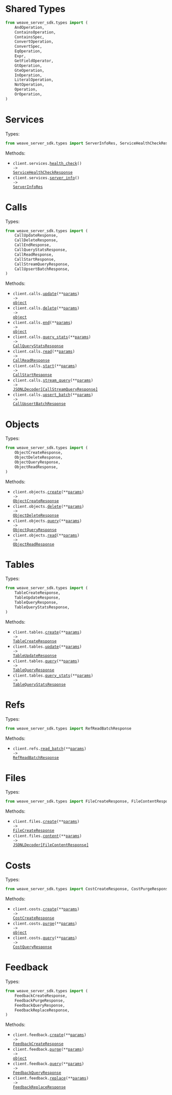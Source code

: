 # Shared Types

```python
from weave_server_sdk.types import (
    AndOperation,
    ContainsOperation,
    ContainsSpec,
    ConvertOperation,
    ConvertSpec,
    EqOperation,
    Expr,
    GetFieldOperator,
    GtOperation,
    GteOperation,
    InOperation,
    LiteralOperation,
    NotOperation,
    Operation,
    OrOperation,
)
```

# Services

Types:

```python
from weave_server_sdk.types import ServerInfoRes, ServiceHealthCheckResponse
```

Methods:

- <code title="get /health">client.services.<a href="./src/weave_server_sdk/resources/services.py">health_check</a>() -> <a href="./src/weave_server_sdk/types/service_health_check_response.py">ServiceHealthCheckResponse</a></code>
- <code title="get /server_info">client.services.<a href="./src/weave_server_sdk/resources/services.py">server_info</a>() -> <a href="./src/weave_server_sdk/types/server_info_res.py">ServerInfoRes</a></code>

# Calls

Types:

```python
from weave_server_sdk.types import (
    CallUpdateResponse,
    CallDeleteResponse,
    CallEndResponse,
    CallQueryStatsResponse,
    CallReadResponse,
    CallStartResponse,
    CallStreamQueryResponse,
    CallUpsertBatchResponse,
)
```

Methods:

- <code title="post /call/update">client.calls.<a href="./src/weave_server_sdk/resources/calls.py">update</a>(\*\*<a href="src/weave_server_sdk/types/call_update_params.py">params</a>) -> <a href="./src/weave_server_sdk/types/call_update_response.py">object</a></code>
- <code title="post /calls/delete">client.calls.<a href="./src/weave_server_sdk/resources/calls.py">delete</a>(\*\*<a href="src/weave_server_sdk/types/call_delete_params.py">params</a>) -> <a href="./src/weave_server_sdk/types/call_delete_response.py">object</a></code>
- <code title="post /call/end">client.calls.<a href="./src/weave_server_sdk/resources/calls.py">end</a>(\*\*<a href="src/weave_server_sdk/types/call_end_params.py">params</a>) -> <a href="./src/weave_server_sdk/types/call_end_response.py">object</a></code>
- <code title="post /calls/query_stats">client.calls.<a href="./src/weave_server_sdk/resources/calls.py">query_stats</a>(\*\*<a href="src/weave_server_sdk/types/call_query_stats_params.py">params</a>) -> <a href="./src/weave_server_sdk/types/call_query_stats_response.py">CallQueryStatsResponse</a></code>
- <code title="post /call/read">client.calls.<a href="./src/weave_server_sdk/resources/calls.py">read</a>(\*\*<a href="src/weave_server_sdk/types/call_read_params.py">params</a>) -> <a href="./src/weave_server_sdk/types/call_read_response.py">CallReadResponse</a></code>
- <code title="post /call/start">client.calls.<a href="./src/weave_server_sdk/resources/calls.py">start</a>(\*\*<a href="src/weave_server_sdk/types/call_start_params.py">params</a>) -> <a href="./src/weave_server_sdk/types/call_start_response.py">CallStartResponse</a></code>
- <code title="post /calls/stream_query">client.calls.<a href="./src/weave_server_sdk/resources/calls.py">stream_query</a>(\*\*<a href="src/weave_server_sdk/types/call_stream_query_params.py">params</a>) -> <a href="./src/weave_server_sdk/types/call_stream_query_response.py">JSONLDecoder[CallStreamQueryResponse]</a></code>
- <code title="post /call/upsert_batch">client.calls.<a href="./src/weave_server_sdk/resources/calls.py">upsert_batch</a>(\*\*<a href="src/weave_server_sdk/types/call_upsert_batch_params.py">params</a>) -> <a href="./src/weave_server_sdk/types/call_upsert_batch_response.py">CallUpsertBatchResponse</a></code>

# Objects

Types:

```python
from weave_server_sdk.types import (
    ObjectCreateResponse,
    ObjectDeleteResponse,
    ObjectQueryResponse,
    ObjectReadResponse,
)
```

Methods:

- <code title="post /obj/create">client.objects.<a href="./src/weave_server_sdk/resources/objects.py">create</a>(\*\*<a href="src/weave_server_sdk/types/object_create_params.py">params</a>) -> <a href="./src/weave_server_sdk/types/object_create_response.py">ObjectCreateResponse</a></code>
- <code title="post /obj/delete">client.objects.<a href="./src/weave_server_sdk/resources/objects.py">delete</a>(\*\*<a href="src/weave_server_sdk/types/object_delete_params.py">params</a>) -> <a href="./src/weave_server_sdk/types/object_delete_response.py">ObjectDeleteResponse</a></code>
- <code title="post /objs/query">client.objects.<a href="./src/weave_server_sdk/resources/objects.py">query</a>(\*\*<a href="src/weave_server_sdk/types/object_query_params.py">params</a>) -> <a href="./src/weave_server_sdk/types/object_query_response.py">ObjectQueryResponse</a></code>
- <code title="post /obj/read">client.objects.<a href="./src/weave_server_sdk/resources/objects.py">read</a>(\*\*<a href="src/weave_server_sdk/types/object_read_params.py">params</a>) -> <a href="./src/weave_server_sdk/types/object_read_response.py">ObjectReadResponse</a></code>

# Tables

Types:

```python
from weave_server_sdk.types import (
    TableCreateResponse,
    TableUpdateResponse,
    TableQueryResponse,
    TableQueryStatsResponse,
)
```

Methods:

- <code title="post /table/create">client.tables.<a href="./src/weave_server_sdk/resources/tables.py">create</a>(\*\*<a href="src/weave_server_sdk/types/table_create_params.py">params</a>) -> <a href="./src/weave_server_sdk/types/table_create_response.py">TableCreateResponse</a></code>
- <code title="post /table/update">client.tables.<a href="./src/weave_server_sdk/resources/tables.py">update</a>(\*\*<a href="src/weave_server_sdk/types/table_update_params.py">params</a>) -> <a href="./src/weave_server_sdk/types/table_update_response.py">TableUpdateResponse</a></code>
- <code title="post /table/query">client.tables.<a href="./src/weave_server_sdk/resources/tables.py">query</a>(\*\*<a href="src/weave_server_sdk/types/table_query_params.py">params</a>) -> <a href="./src/weave_server_sdk/types/table_query_response.py">TableQueryResponse</a></code>
- <code title="post /table/query_stats">client.tables.<a href="./src/weave_server_sdk/resources/tables.py">query_stats</a>(\*\*<a href="src/weave_server_sdk/types/table_query_stats_params.py">params</a>) -> <a href="./src/weave_server_sdk/types/table_query_stats_response.py">TableQueryStatsResponse</a></code>

# Refs

Types:

```python
from weave_server_sdk.types import RefReadBatchResponse
```

Methods:

- <code title="post /refs/read_batch">client.refs.<a href="./src/weave_server_sdk/resources/refs.py">read_batch</a>(\*\*<a href="src/weave_server_sdk/types/ref_read_batch_params.py">params</a>) -> <a href="./src/weave_server_sdk/types/ref_read_batch_response.py">RefReadBatchResponse</a></code>

# Files

Types:

```python
from weave_server_sdk.types import FileCreateResponse, FileContentResponse
```

Methods:

- <code title="post /file/create">client.files.<a href="./src/weave_server_sdk/resources/files.py">create</a>(\*\*<a href="src/weave_server_sdk/types/file_create_params.py">params</a>) -> <a href="./src/weave_server_sdk/types/file_create_response.py">FileCreateResponse</a></code>
- <code title="post /file/content">client.files.<a href="./src/weave_server_sdk/resources/files.py">content</a>(\*\*<a href="src/weave_server_sdk/types/file_content_params.py">params</a>) -> <a href="./src/weave_server_sdk/types/file_content_response.py">JSONLDecoder[FileContentResponse]</a></code>

# Costs

Types:

```python
from weave_server_sdk.types import CostCreateResponse, CostPurgeResponse, CostQueryResponse
```

Methods:

- <code title="post /cost/create">client.costs.<a href="./src/weave_server_sdk/resources/costs.py">create</a>(\*\*<a href="src/weave_server_sdk/types/cost_create_params.py">params</a>) -> <a href="./src/weave_server_sdk/types/cost_create_response.py">CostCreateResponse</a></code>
- <code title="post /cost/purge">client.costs.<a href="./src/weave_server_sdk/resources/costs.py">purge</a>(\*\*<a href="src/weave_server_sdk/types/cost_purge_params.py">params</a>) -> <a href="./src/weave_server_sdk/types/cost_purge_response.py">object</a></code>
- <code title="post /cost/query">client.costs.<a href="./src/weave_server_sdk/resources/costs.py">query</a>(\*\*<a href="src/weave_server_sdk/types/cost_query_params.py">params</a>) -> <a href="./src/weave_server_sdk/types/cost_query_response.py">CostQueryResponse</a></code>

# Feedback

Types:

```python
from weave_server_sdk.types import (
    FeedbackCreateResponse,
    FeedbackPurgeResponse,
    FeedbackQueryResponse,
    FeedbackReplaceResponse,
)
```

Methods:

- <code title="post /feedback/create">client.feedback.<a href="./src/weave_server_sdk/resources/feedback.py">create</a>(\*\*<a href="src/weave_server_sdk/types/feedback_create_params.py">params</a>) -> <a href="./src/weave_server_sdk/types/feedback_create_response.py">FeedbackCreateResponse</a></code>
- <code title="post /feedback/purge">client.feedback.<a href="./src/weave_server_sdk/resources/feedback.py">purge</a>(\*\*<a href="src/weave_server_sdk/types/feedback_purge_params.py">params</a>) -> <a href="./src/weave_server_sdk/types/feedback_purge_response.py">object</a></code>
- <code title="post /feedback/query">client.feedback.<a href="./src/weave_server_sdk/resources/feedback.py">query</a>(\*\*<a href="src/weave_server_sdk/types/feedback_query_params.py">params</a>) -> <a href="./src/weave_server_sdk/types/feedback_query_response.py">FeedbackQueryResponse</a></code>
- <code title="post /feedback/replace">client.feedback.<a href="./src/weave_server_sdk/resources/feedback.py">replace</a>(\*\*<a href="src/weave_server_sdk/types/feedback_replace_params.py">params</a>) -> <a href="./src/weave_server_sdk/types/feedback_replace_response.py">FeedbackReplaceResponse</a></code>
